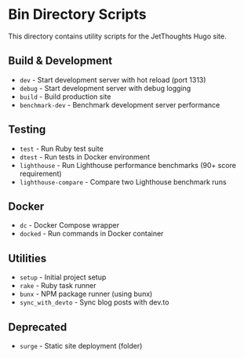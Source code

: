 # Bin Directory Scripts

This directory contains utility scripts for the JetThoughts Hugo site.

## Build & Development

- `dev` - Start development server with hot reload (port 1313)
- `debug` - Start development server with debug logging
- `build` - Build production site
- `benchmark-dev` - Benchmark development server performance

## Testing

- `test` - Run Ruby test suite
- `dtest` - Run tests in Docker environment
- `lighthouse` - Run Lighthouse performance benchmarks (90+ score requirement)
- `lighthouse-compare` - Compare two Lighthouse benchmark runs

## Docker

- `dc` - Docker Compose wrapper
- `docked` - Run commands in Docker container

## Utilities

- `setup` - Initial project setup
- `rake` - Ruby task runner
- `bunx` - NPM package runner (using bunx)
- `sync_with_devto` - Sync blog posts with dev.to

## Deprecated

- `surge` - Static site deployment (folder)
